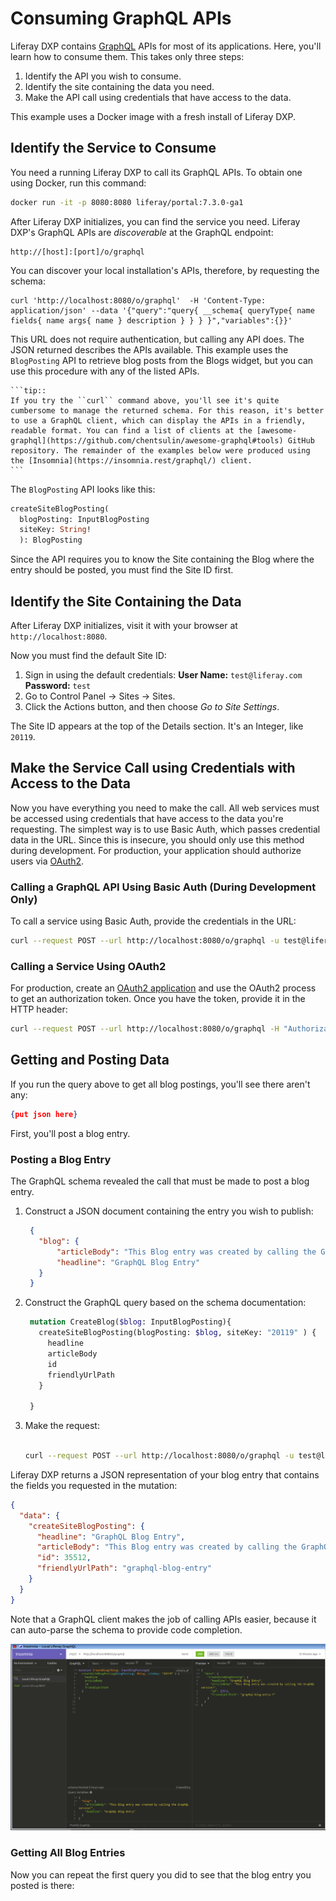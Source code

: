 # Consuming GraphQL APIs

Liferay DXP contains [GraphQL](https://graphql.org) APIs for most of its applications. Here, you'll learn how to consume them. This takes only three steps: 

1. Identify the API you wish to consume. 
1. Identify the site containing the data you need. 
1. Make the API call using credentials that have access to the data. 

This example uses a Docker image with a fresh install of Liferay DXP. 

## Identify the Service to Consume

You need a running Liferay DXP to call its GraphQL APIs. To obtain one using Docker, run this command: 

```bash
docker run -it -p 8080:8080 liferay/portal:7.3.0-ga1
```

After Liferay DXP initializes, you can find the service you need. Liferay DXP's GraphQL APIs are *discoverable* at the GraphQL endpoint: 

```
http://[host]:[port]/o/graphql
```

You can discover your local installation's APIs, therefore, by requesting the schema: 

```
curl 'http://localhost:8080/o/graphql'  -H 'Content-Type: application/json' --data '{"query":"query{ __schema{ queryType{ name fields{ name args{ name } description } } } }","variables":{}}'
```

This URL does not require authentication, but calling any API does. The JSON returned describes the APIs available. This example uses the `BlogPosting` API to retrieve blog posts from the Blogs widget, but you can use this procedure with any of the listed APIs. 

    ```tip::
    If you try the ``curl`` command above, you'll see it's quite cumbersome to manage the returned schema. For this reason, it's better to use a GraphQL client, which can display the APIs in a friendly, readable format. You can find a list of clients at the [awesome-graphql](https://github.com/chentsulin/awesome-graphql#tools) GitHub repository. The remainder of the examples below were produced using the [Insomnia](https://insomnia.rest/graphql/) client.
    ```

The `BlogPosting` API looks like this: 

```graphql
createSiteBlogPosting(
  blogPosting: InputBlogPosting
  siteKey: String!
  ): BlogPosting
```

Since the API requires you to know the Site containing the Blog where the entry should be posted, you must find the Site ID first.

## Identify the Site Containing the Data

After Liferay DXP initializes, visit it with your browser at `http://localhost:8080`. 

Now you must find the default Site ID:

1. Sign in using the default credentials: 
   **User Name:** `test@liferay.com`
   **Password:** `test`
1. Go to Control Panel &rarr; Sites &rarr; Sites. 
1. Click the Actions button, and then choose *Go to Site Settings*. 

The Site ID appears at the top of the Details section. It's an Integer, like `20119`.

## Make the Service Call using Credentials with Access to the Data

Now you have everything you need to make the call. All web services must be accessed using credentials that have access to the data you're requesting. The simplest way is to use Basic Auth, which passes credential data in the URL. Since this is insecure, you should only use this method during development. For production, your application should authorize users via [OAuth2](../../installation-and-upgrades/securing-liferay/configuring-sso/introduction-to-using-oauth2.md). 

### Calling a GraphQL API Using Basic Auth (During Development Only)

To call a service using Basic Auth, provide the credentials in the URL: 

```bash
curl --request POST --url http://localhost:8080/o/graphql -u test@liferay.com:test --header 'content-type: application/json' --data '{"query":"mutation CreateBlog($blog: InputBlogPosting){   createSiteBlogPosting(blogPosting: $blog, siteKey: \"20119\" ) {    headline    articleBody    id    friendlyUrlPath  }    } ","variables":{"blog":{"articleBody":"This Blog entry was created by using Curl to call the GraphQL service!","headline":"Curl GraphQL Blog Entry"}},"operationName":"CreateBlog"}'
```

### Calling a Service Using OAuth2

For production, create an [OAuth2 application](../../installation-and-upgrades/securing-liferay/configuring-sso/using-oauth2/creating-oauth2-applications.md) and use the OAuth2 process to get an authorization token. Once you have the token, provide it in the HTTP header:

```bash
curl --request POST --url http://localhost:8080/o/graphql -H "Authorization: Bearer d5571ff781dc555415c478872f0755c773fa159" --header 'content-type: application/json' --data '{"query":"mutation CreateBlog($blog: InputBlogPosting){   createSiteBlogPosting(blogPosting: $blog, siteKey: \"20119\" ) {    headline    articleBody    id    friendlyUrlPath  }    } ","variables":{"blog":{"articleBody":"This Blog entry was created by using Curl to call the GraphQL service!","headline":"Curl GraphQL Blog Entry"}},"operationName":"CreateBlog"}'
```

## Getting and Posting Data

If you run the query above to get all blog postings, you'll see there aren't any: 

```json
{put json here}
```

First, you'll post a blog entry. 

### Posting a Blog Entry

The GraphQL schema revealed the call that must be made to post a blog entry. 

1. Construct a JSON document containing the entry you wish to publish: 

   ```json
    {
      "blog": {
          "articleBody": "This Blog entry was created by calling the GraphQL service!",
          "headline": "GraphQL Blog Entry"
      }
    }
    ```

1. Construct the GraphQL query based on the schema documentation: 

   ```graphql
    mutation CreateBlog($blog: InputBlogPosting){   
      createSiteBlogPosting(blogPosting: $blog, siteKey: "20119" ) {
        headline
        articleBody
        id
        friendlyUrlPath
      }

    }
    ```
1. Make the request: 

   ```bash

   curl --request POST --url http://localhost:8080/o/graphql -u test@liferay.com:test --header 'content-type: application/json' --data '{"query":"mutation CreateBlog($blog: InputBlogPosting){   createSiteBlogPosting(blogPosting: $blog, siteKey: \"20119\" ) {    headline    articleBody    id    friendlyUrlPath  }    } ","variables":{"blog":{"articleBody":"This Blog entry was created by using Curl to call the GraphQL service!","headline":"Curl GraphQL Blog Entry"}},"operationName":"CreateBlog"}'
   ```

Liferay DXP returns a JSON representation of your blog entry that contains the fields you requested in the mutation: 

```json
{
  "data": {
    "createSiteBlogPosting": {
      "headline": "GraphQL Blog Entry",
      "articleBody": "This Blog entry was created by calling the GraphQL service!",
      "id": 35512,
      "friendlyUrlPath": "graphql-blog-entry"
    }
  }
}
```
Note that a GraphQL client makes the job of calling APIs easier, because it can auto-parse the schema to provide code completion. 

![A GraphQL client like Insomnia helps you construct your queries and mutations by parsing the schema and giving you code completion.](./consuming-graphql-apis/images/01.png)

### Getting All Blog Entries

Now you can repeat the first query you did to see that the blog entry you posted is there: 


